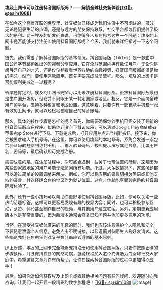 **埃及上网卡可以注册抖音国际版吗？——解锁全球社交新体验[[TG💪+ @esim1088](https://t.me/s/esim1088)]**

在如今这个高度互联的世界里，社交媒体已经成为我们生活中不可或缺的一部分。无论是记录生活的点滴，还是与远方的朋友保持联系，社交平台都为我们提供了极大的便利。对于埃及的朋友们来说，可能很多人都在思考这样一个问题：埃及的上网卡是否能够支持注册和使用抖音国际版呢？今天，我们就来详细探讨一下这个问题。

首先，我们需要了解抖音国际版的基本情况。抖音国际版（TikTok）是一款由中国公司字节跳动推出的短视频分享应用，它在全球范围内拥有数亿用户。无论你是想展示自己的才艺，还是仅仅想看看世界各地的有趣视频，抖音国际版都能满足你的需求。然而，要使用这款应用，首先需要完成注册流程。那么，埃及的上网卡是否能顺利完成这一过程呢？

答案是肯定的。埃及的上网卡完全可以用来注册抖音国际版。虽然抖音国际版最初是由中国开发的，但它并不局限于某一特定国家或地区。相反，它是一个面向全球用户的平台，支持多种语言和地区设置。这意味着，只要你有一部智能手机和一张有效的上网卡，就可以轻松地创建自己的抖音账号。

那么，具体的操作步骤是怎样的呢？首先，你需要确保你的手机已经安装了最新的抖音国际版应用程序。如果你还没有下载该应用，可以通过Google Play商店或者苹果App Store进行下载。下载完成后，打开应用并点击“注册”按钮。接下来，你会被要求输入手机号码。在这里，你可以使用埃及的本地号码，系统会发送一条包含验证码的短信到你的手机上。输入验证码后，按照提示填写其他信息，比如用户名、密码等，最后确认即可完成注册。

需要注意的是，在注册过程中，你可能会遇到一些关于地理位置的限制。这是因为某些国家或地区的用户可能无法访问所有功能。不过，大多数情况下，这些问题都可以通过简单的设置调整来解决。例如，你可以将应用的语言切换为英语或其他支持的语言，并选择适合你的地区作为默认位置。这样，你就能享受到完整的抖音国际版体验了。

此外，还有一些小技巧可以帮助你更好地使用抖音国际版。比如，你可以关注一些热门话题标签，这样可以更容易发现有趣的视频内容；同时，也可以积极参与互动，点赞、评论甚至制作自己的视频，与其他用户建立联系。另外，定期更新应用版本也是非常重要的，因为新版本通常会修复已知问题并添加更多实用的功能。

当然，在享受社交媒体带来的乐趣的同时，我们也应该注意保护个人隐私和安全。不要随意泄露个人信息，避免点击不明链接，以及谨慎对待陌生人的好友请求。这些都是我们在使用任何社交平台时都应该遵循的基本原则。

综上所述，埃及的上网卡完全能够支持注册和使用抖音国际版。只要你按照正确的步骤操作，并且保持良好的网络习惯，就能轻松加入这个充满活力的全球社交大家庭中。希望这篇文章对你有所帮助，让你在探索抖音国际版的过程中更加得心应手！

最后，如果你对如何获取埃及上网卡或者其他相关问题有任何疑问，欢迎随时向我咨询。让我们一起开启一段精彩的数字旅程吧！[[TG💪+ @esim1088](https://t.me/s/esim1088) ![Image](https://i.postimg.cc/4NQfJmqS/Snipaste-2025-05-13-00-14-12.png)]
